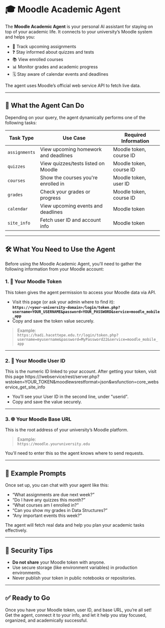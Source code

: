 # 🎓 Moodle Academic Agent

The **Moodle Academic Agent** is your personal AI assistant for staying on top of your academic life. It connects to your university’s Moodle system and helps you:

- 📝 Track upcoming assignments
- ❓ Stay informed about quizzes and tests
- 📚 View enrolled courses
- 📊 Monitor grades and academic progress
- 🗓️ Stay aware of calendar events and deadlines

The agent uses Moodle’s official web service API to fetch live data.

---

## 🚀 What the Agent Can Do

Depending on your query, the agent dynamically performs one of the following tasks:

| Task Type   | Use Case                            | Required Information             |
|-------------|-------------------------------------|----------------------------------|
| `assignments` | View upcoming homework and deadlines | Moodle token, course ID         |
| `quizzes`     | View quizzes/tests listed on Moodle | Moodle token, course ID         |
| `courses`     | Show the courses you're enrolled in | Moodle token, user ID           |
| `grades`      | Check your grades or progress       | Moodle token, course ID         |
| `calendar`    | View upcoming events and deadlines  | Moodle token                    |
| `site_info`   | Fetch user ID and account info      | Moodle token                    |

---

## 🛠️ What You Need to Use the Agent

Before using the Moodle Academic Agent, you'll need to gather the following information from your Moodle account:

### 1. 🔐 Your Moodle Token

This token gives the agent permission to access your Moodle data via API.

- Visit this page (or ask your admin where to find it):  
  **`https://<your-university-domain>/login/token.php?username=YOUR_USERNAME&password=YOUR_PASSWORD&service=moodle_mobile_app`**
- Copy and save the token value securely.

> Example:  
> `https://hadi.hacettepe.edu.tr/login/token.php?username=myusername&password=MyPassword22&service=moodle_mobile_app`

---

### 2. 👤 Your Moodle User ID

This is the numeric ID linked to your account. After getting your token, visit this page
https://<your-university-domain>/webservice/rest/server.php?wstoken=YOUR_TOKEN&moodlewsrestformat=json&wsfunction=core_webservice_get_site_info

- You’ll see your User ID in the second line, under "userid".
- Copy and save the value securely.
---

### 3. 🌐 Your Moodle Base URL

This is the root address of your university’s Moodle platform.

> Example:  
> `https://moodle.youruniversity.edu`

You'll need to enter this so the agent knows where to send requests.

---

## 💬 Example Prompts

Once set up, you can chat with your agent like this:

- “What assignments are due next week?”
- “Do I have any quizzes this month?”
- “What courses am I enrolled in?”
- “Can you show my grades in Data Structures?”
- “Any important events this week?”

The agent will fetch real data and help you plan your academic tasks effectively.

---

## 🔐 Security Tips

- **Do not share** your Moodle token with anyone.
- Use secure storage (like environment variables) in production environments.
- Never publish your token in public notebooks or repositories.

---

## ✅ Ready to Go

Once you have your Moodle token, user ID, and base URL, you’re all set!  
Get the agent, connect it to your info, and let it help you stay focused, organized, and academically successful.
